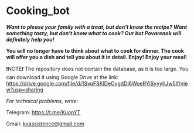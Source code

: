 # Cooking_bot
***Want to please your family with a treat, but don't know the recipe? Want something tasty, but don't know what to cook? Our bot Povarenok will definitely help you!***

**You will no longer have to think about what to cook for dinner. The cook will offer you a dish and tell you about it in detail. Enjoy! Enjoy your meal!**

❗NOTE❗
The repository does not contain the database, as it is too large. You can download it using Google Drive at the link: https://drive.google.com/file/d/1SvqFSKlDeCygdDl6WoeRYiSyyyhJw5If/view?usp=sharing

*For technical problems, write:*

Telegram: https://t.me/KuonYT

Gmail: kvassistence@gmail.com





